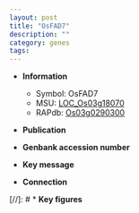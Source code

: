 ```yaml
---
layout: post
title: "OsFAD7"
description: ""
category: genes
tags: 
---
```


* **Information**  
    + Symbol: OsFAD7  
    + MSU: [LOC_Os03g18070](http://rice.uga.edu/cgi-bin/ORF_infopage.cgi?orf=LOC_Os03g18070)  
    + RAPdb: [Os03g0290300](http://rapdb.dna.affrc.go.jp/viewer/gbrowse_details/irgsp1?name=Os03g0290300)  

* **Publication**  

* **Genbank accession number**  

* **Key message**  

* **Connection**  

[//]: # * **Key figures**  


